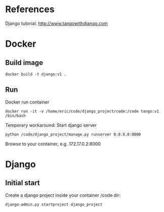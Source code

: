 # References
Django tutorial: http://www.tangowithdjango.com

# Docker
## Build image

```
docker build -t django:v1 .
```

## Run
Docker run container

```
docker run -it -v /home/eric/code/django_project/code:/code tango:v1 /bin/bash
```

Temporary workaround: Start django server

```
python /code/django_project/manage.py runserver 0.0.0.0:8000
```

Browse to your container, e.g. 172.17.0.2:8000


# Django
## Initial start
Create a django project inside your container /code dir:

```
django-admin.py startproject django_project
```


